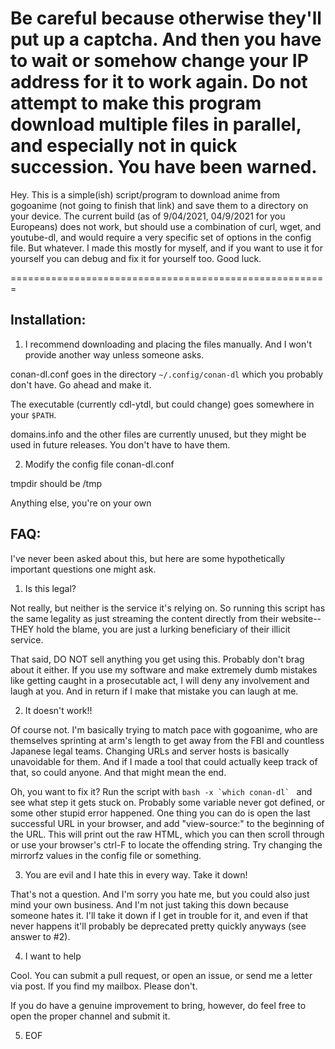 # Be careful because otherwise they'll put up a captcha. And then you have to wait or somehow change your IP address for it to work again. Do not attempt to make this program download multiple files in parallel, and especially not in quick succession. You have been warned.

Hey. This is a simple(ish) script/program to download anime from gogoanime (not going to finish that link) and save them to a directory on your device.
The current build
(as of 9/04/2021, 04/9/2021 for you Europeans)
does not work, but
should use a combination of curl, wget, and youtube-dl,
and would require a very specific set of options in the config file. But whatever.
I made this mostly for myself, and if you want to use it for yourself
you can debug and fix it for yourself too. Good luck.

=======================================================

## Installation:

1. I recommend downloading and placing the files manually. And I won't provide another way unless someone asks.

conan-dl.conf goes in the directory `~/.config/conan-dl` which you probably don't have. Go ahead and make it.

The executable (currently cdl-ytdl, but could change) goes somewhere in your `$PATH`.

domains.info and the other files are currently unused, but they might be used in future releases. You don't have to have them.

2. Modify the config file conan-dl.conf

tmpdir should be /tmp

Anything else, you're on your own

## FAQ:

I've never been asked about this, but here are some hypothetically important questions one might ask.

1. Is this legal?

Not really, but neither is the service it's relying on. So running this script has the same legality as just streaming the content directly from their website-- THEY hold the blame, you are just a lurking beneficiary of their illicit service.

That said, DO NOT sell anything you get using this. Probably don't brag about it either. If you use my software and make extremely dumb mistakes like getting caught in a prosecutable act, I will deny any involvement and laugh at you. And in return if I make that mistake you can laugh at me.

2. It doesn't work!!

Of course not. I'm basically trying to match pace with gogoanime, who are themselves sprinting at arm's length to get away from the FBI and countless Japanese legal teams. Changing URLs and server hosts is basically unavoidable for them. And if I made a tool that could actually keep track of that, so could anyone. And that might mean the end.

Oh, you want to fix it? Run the script with ```bash -x `which conan-dl` ``` and see what step it gets stuck on. Probably some variable never got defined, or some other stupid error happened. One thing you can do is open the last successful URL in your browser, and add "view-source:" to the beginning of the URL. This will print out the raw HTML, which you can then scroll through or use your browser's ctrl-F to locate the offending string. Try changing the mirrorfz values in the config file or something.

3. You are evil and I hate this in every way. Take it down!

That's not a question. And I'm sorry you hate me, but you could also just mind your own business. And I'm not just taking this down because someone hates it. I'll take it down if I get in trouble for it, and even if that never happens it'll probably be deprecated pretty quickly anyways (see answer to #2).

4. I want to help

Cool. You can submit a pull request, or open an issue, or send me a letter via post. If you find my mailbox. Please don't.

If you do have a genuine improvement to bring, however, do feel free to open the proper channel and submit it.

5. EOF
